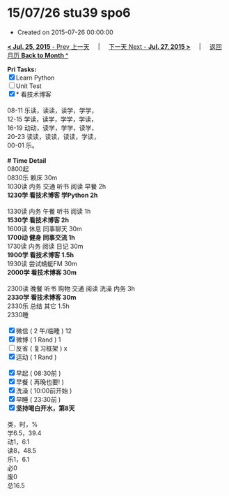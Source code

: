 # 15/07/26 stu39 spo6

- Created on 2015-07-26 00:00:00

[**< Jul. 25, 2015** - Prev 上一天](/lifelogs/2015/07/d25.md) &nbsp; &nbsp; | &nbsp; &nbsp; [下一天 Next - **Jul. 27, 2015 >**](/lifelogs/2015/07/d27.md) &nbsp; &nbsp; |  &nbsp; &nbsp; [返回月历 **Back to Month ^**](/lifelogs/2015/07/index.md)
<br/><div><strong>Pri Tasks:</strong></div><div><input checked="true" type="checkbox"/>Learn Python</div><div><input type="checkbox"/>Unit Test</div><div><input checked="true" type="checkbox"/>* 看技术博客<br/></div><div><div><br clear="none"/></div></div><div>08-11 乐读，读读，读学，学学，</div><div>12-15 学读，读学，学学，学读，</div><div>16-19 动动，读学，学学，读学，</div><div>20-23 读读，读读，读读，学读，</div><div>00-01 乐。</div><div><br/></div><div><b># Time Detail</b></div><div>0800起</div><div>0830乐 赖床 30m</div><div>1030读 内务 交通 听书 阅读 早餐 2h</div><div><strong>1230学 看技术博客 学Python 2h</strong></div><div><br clear="none"/></div><div>1330读 内务 午餐 听书 阅读 1h</div><div><strong>1530学 看技术博客 2h</strong></div><div>1600读 休息 同事聊天 30m</div><div><b>1700动 健身 同事交流 1h</b></div><div>1730读 内务 阅读 日记 30m</div><div><b>1900学 看技术博客 1.5h</b></div><div>1930读 尝试蜻蜓FM 30m</div><div><b>2000学 看技术博客 30m</b></div><div><br/></div><div>2300读 晚餐 听书 购物 交通 阅读 洗澡 内务 3h</div><div><b>2330学 看技术博客 30m</b></div><div>2330乐 总结 其它 1.5h</div><div>2330睡</div><div><br/></div><div><input checked="true" type="checkbox"/>微信 ( 2 午/临睡 ) 12</div><div><input checked="true" type="checkbox"/>微博 ( 1 Rand ) 1</div><div><input type="checkbox"/>反省 ( 复习框架 ) x</div><div><input checked="true" type="checkbox"/>运动 ( 1 Rand ) </div><div><br/></div><div><input checked="true" type="checkbox"/>早起 ( 08:30前 ) </div><div><input checked="true" type="checkbox"/>早餐 ( 再晚也要! ) </div><div><input checked="true" type="checkbox"/>洗澡 ( 10:00前开始 ) <br/></div><div><input checked="true" type="checkbox"/>早睡 ( 23:30前 ) </div><div><b><input checked="true" type="checkbox"/>坚持喝白开水，第8天</b></div><div><br clear="none"/></div><div>类，时，%</div><div>学6.5，39.4</div><div>动1，6.1</div><div>读8，48.5</div><div>乐1，6.1</div><div>必0<br clear="none"/>废0<br clear="none"/>总16.5</div>
